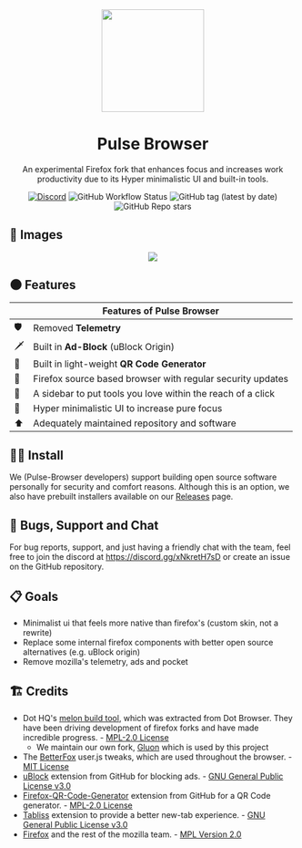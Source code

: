 


<div align="center">

<img src="https://raw.githubusercontent.com/pulse-browser/assets/main/pulse-logo.png" height="180" width="180">

# Pulse Browser
An experimental Firefox fork that enhances focus and increases work productivity due to its Hyper minimalistic UI and built-in tools.

[![Discord](https://img.shields.io/discord/835714549545828352?style=flat-square)](https://discord.gg/xNkretH7sD)  ![GitHub Workflow Status](https://img.shields.io/github/actions/workflow/status/pulse-browser/browser/alpha.yml?branch=alpha&style=flat-square) ![GitHub tag (latest by date)](https://img.shields.io/github/v/tag/pulse-browser/browser?style=flat-square) ![GitHub Repo stars](https://img.shields.io/github/stars/pulse-browser/browser?style=flat-square)


</div>

## 📸 Images
<div align="center">
<img src="https://raw.githubusercontent.com/pulse-browser/assets/main/preview.png">


</div>

## 🌑 Features
|  |Features of Pulse Browser|
|--|--|
|🛡️|Removed **Telemetry**|
|🗡️|Built in **Ad-Block** (uBlock Origin)|
|💃|Built in light-weight **QR Code Generator**|
|🦊|Firefox source based browser with regular security updates|
|🍫|A sidebar to put tools you love within the reach of a click|
|📖|Hyper minimalistic UI to increase pure focus|
|⬆️|Adequately maintained repository and software|

## 👨‍💻 Install
We (Pulse-Browser developers) support building open source software personally for security and comfort reasons. Although this is an option, we also have prebuilt installers available on our [Releases](https://github.com/pulse-browser/browser/releases) page. 



## 🐛 Bugs, Support and Chat
For bug reports, support, and just having a friendly chat with the team, feel free to join the discord at https://discord.gg/xNkretH7sD or create an issue on the GitHub repository.




## 📋 Goals

- Minimalist ui that feels more native than firefox's (custom skin, not a rewrite)
- Replace some internal firefox components with better open source alternatives (e.g. uBlock origin)
- Remove mozilla's telemetry, ads and pocket

## 🏗️ Credits

- Dot HQ's [melon build tool](https://github.com/dothq/melon), which was extracted from Dot Browser. They have been driving development of firefox forks and have made incredible progress. - [MPL-2.0 License](https://github.com/dothq/melon/blob/main/LICENSE)
  - We maintain our own fork, [Gluon](https://github.com/pulse-browser/gluon) which is used by this project
- The [BetterFox](https://github.com/yokoffing/Better-Fox) user.js tweaks, which are used throughout the browser. - [MIT License](https://github.com/yokoffing/Better-Fox/blob/master/LICENSE) 
- [uBlock](https://github.com/gorhill/uBlock) extension from GitHub for blocking ads. - [GNU General Public License v3.0](https://github.com/gorhill/uBlock/blob/master/LICENSE.txt)
- [Firefox-QR-Code-Generator](https://github.com/pulse-browser/firefox-qr-generator) extension from GitHub for a QR Code generator. - [MPL-2.0 License](https://github.com/pulse-browser/firefox-qr-generator/blob/main/LICENSE)
- [Tabliss](https://github.com/joelshepherd/tabliss) extension to provide a better new-tab experience. - [GNU General Public License v3.0](hhttps://github.com/joelshepherd/tabliss/blob/main/LICENSE.txt)
- [Firefox](https://firefox.com) and the rest of the mozilla team. - [MPL Version 2.0](https://www.mozilla.org/en-US/MPL/2.0/)
